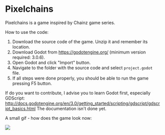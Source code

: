# Pixelchains

Pixelchains is a game inspired by Chainz game series.

How to use the code:
1. Download the source code of the game. Unzip it and remember its location.
2. Download Godot from https://godotengine.org/ (minimum version required: 3.0.6).
3. Open Godot and click "Import" button.
4. Navigate to the folder with the source code and select `project.godot` file.
5. If all steps were done properly, you should be able to run the game pressing F5 button.

If do you want to contribute, I advise you to learn Godot first, especially GDScript: http://docs.godotengine.org/en/3.0/getting_started/scripting/gdscript/gdscript_basics.html
The documentation isn't done yet.

A small gif - how does the game look now:

![](https://cdn.discordapp.com/attachments/490207110370426880/505423715262136330/chain1.gif)
